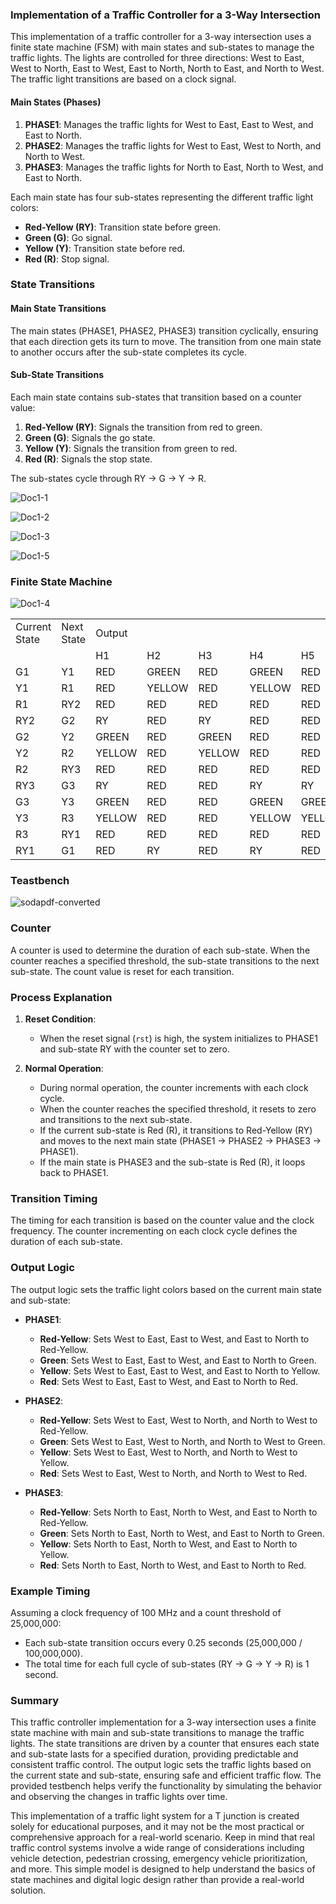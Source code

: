 ### Implementation of a Traffic Controller for a 3-Way Intersection

This implementation of a traffic controller for a 3-way intersection uses a finite state machine (FSM) with main states and sub-states to manage the traffic lights. The lights are controlled for three directions: West to East, West to North, East to West, East to North, North to East, and North to West. The traffic light transitions are based on a clock signal.

#### Main States (Phases)
1. **PHASE1**: Manages the traffic lights for West to East, East to West, and East to North.
2. **PHASE2**: Manages the traffic lights for West to East, West to North, and North to West.
3. **PHASE3**: Manages the traffic lights for North to East, North to West, and East to North.

Each main state has four sub-states representing the different traffic light colors:
- **Red-Yellow (RY)**: Transition state before green.
- **Green (G)**: Go signal.
- **Yellow (Y)**: Transition state before red.
- **Red (R)**: Stop signal.

### State Transitions

#### Main State Transitions
The main states (PHASE1, PHASE2, PHASE3) transition cyclically, ensuring that each direction gets its turn to move. The transition from one main state to another occurs after the sub-state completes its cycle.

#### Sub-State Transitions
Each main state contains sub-states that transition based on a counter value:
1. **Red-Yellow (RY)**: Signals the transition from red to green.
2. **Green (G)**: Signals the go state.
3. **Yellow (Y)**: Signals the transition from green to red.
4. **Red (R)**: Signals the stop state.

The sub-states cycle through RY -> G -> Y -> R.

![Doc1-1](https://github.com/LasiduDilshan/T-Junction-Traffic-Light-System/assets/126545632/3e3a3520-e310-4d96-ae05-2207393d231d)

![Doc1-2](https://github.com/LasiduDilshan/T-Junction-Traffic-Light-System/assets/126545632/6960cb3d-b73f-4143-a974-da25132f3bff)

![Doc1-3](https://github.com/LasiduDilshan/T-Junction-Traffic-Light-System/assets/126545632/ee2df573-e531-409c-b889-4355bd408d4b)

![Doc1-5](https://github.com/LasiduDilshan/T-Junction-Traffic-Light-System/assets/126545632/4fa39382-0885-4903-8a74-c2f254ebff45)

### Finite State Machine

![Doc1-4](https://github.com/LasiduDilshan/T-Junction-Traffic-Light-System/assets/126545632/85b2ba7f-ee3e-4eb0-b4be-841c4be67aca)

<table>
    <tr>
        <td>Current State</td>
        <td>Next State</td>
        <td>Output</td>
        <td></td>
        <td></td>
        <td></td>
        <td></td>
        <td></td>
    </tr>
    <tr>
        <td></td>
        <td></td>
        <td>H1</td>
        <td>H2</td>
        <td>H3</td>
        <td>H4</td>
        <td>H5</td>
        <td>H6</td>
    </tr>
    <tr>
        <td>G1</td>
        <td>Y1</td>
        <td>RED</td>
        <td>GREEN</td>
        <td>RED</td>
        <td>GREEN</td>
        <td>RED</td>
        <td>GREEN</td>
    </tr>
    <tr>
        <td>Y1</td>
        <td>R1</td>
        <td>RED</td>
        <td>YELLOW</td>
        <td>RED</td>
        <td>YELLOW</td>
        <td>RED</td>
        <td>YELLOW</td>
    </tr>
    <tr>
        <td>R1</td>
        <td>RY2</td>
        <td>RED</td>
        <td>RED</td>
        <td>RED</td>
        <td>RED</td>
        <td>RED</td>
        <td>RED</td>
    </tr>
    <tr>
        <td>RY2</td>
        <td>G2</td>
        <td>RY</td>
        <td>RED</td>
        <td>RY</td>
        <td>RED</td>
        <td>RED</td>
        <td>RY</td>
    </tr>
    <tr>
        <td>G2</td>
        <td>Y2</td>
        <td>GREEN</td>
        <td>RED</td>
        <td>GREEN</td>
        <td>RED</td>
        <td>RED</td>
        <td>GREEN</td>
    </tr>
    <tr>
        <td>Y2</td>
        <td>R2</td>
        <td>YELLOW</td>
        <td>RED</td>
        <td>YELLOW</td>
        <td>RED</td>
        <td>RED</td>
        <td>YELLOW</td>
    </tr>
    <tr>
        <td>R2</td>
        <td>RY3</td>
        <td>RED</td>
        <td>RED</td>
        <td>RED</td>
        <td>RED</td>
        <td>RED</td>
        <td>RED</td>
    </tr>
    <tr>
        <td>RY3</td>
        <td>G3</td>
        <td>RY</td>
        <td>RED</td>
        <td>RED</td>
        <td>RY</td>
        <td>RY</td>
        <td>RED</td>
    </tr>
    <tr>
        <td>G3</td>
        <td>Y3</td>
        <td>GREEN</td>
        <td>RED</td>
        <td>RED</td>
        <td>GREEN</td>
        <td>GREEN</td>
        <td>RED</td>
    </tr>
    <tr>
        <td>Y3</td>
        <td>R3</td>
        <td>YELLOW</td>
        <td>RED</td>
        <td>RED</td>
        <td>YELLOW</td>
        <td>YELLOW</td>
        <td>RED</td>
    </tr>
    <tr>
        <td>R3</td>
        <td>RY1</td>
        <td>RED</td>
        <td>RED</td>
        <td>RED</td>
        <td>RED</td>
        <td>RED</td>
        <td>RED</td>
    </tr>
    <tr>
        <td>RY1</td>
        <td>G1</td>
        <td>RED</td>
        <td>RY</td>
        <td>RED</td>
        <td>RY</td>
        <td>RED</td>
        <td>RY</td>
    </tr>
</table>

### Teastbench 

![sodapdf-converted](https://github.com/LasiduDilshan/T-Junction-Traffic-Light-System/assets/126545632/09c1d9f6-3af2-4780-9e89-de90ee21aaee)

### Counter
A counter is used to determine the duration of each sub-state. When the counter reaches a specified threshold, the sub-state transitions to the next sub-state. The count value is reset for each transition.

### Process Explanation
1. **Reset Condition**:
   - When the reset signal (`rst`) is high, the system initializes to PHASE1 and sub-state RY with the counter set to zero.

2. **Normal Operation**:
   - During normal operation, the counter increments with each clock cycle.
   - When the counter reaches the specified threshold, it resets to zero and transitions to the next sub-state.
   - If the current sub-state is Red (R), it transitions to Red-Yellow (RY) and moves to the next main state (PHASE1 -> PHASE2 -> PHASE3 -> PHASE1).
   - If the main state is PHASE3 and the sub-state is Red (R), it loops back to PHASE1.

### Transition Timing
The timing for each transition is based on the counter value and the clock frequency. The counter incrementing on each clock cycle defines the duration of each sub-state.

### Output Logic
The output logic sets the traffic light colors based on the current main state and sub-state:
- **PHASE1**:
  - **Red-Yellow**: Sets West to East, East to West, and East to North to Red-Yellow.
  - **Green**: Sets West to East, East to West, and East to North to Green.
  - **Yellow**: Sets West to East, East to West, and East to North to Yellow.
  - **Red**: Sets West to East, East to West, and East to North to Red.
  
- **PHASE2**:
  - **Red-Yellow**: Sets West to East, West to North, and North to West to Red-Yellow.
  - **Green**: Sets West to East, West to North, and North to West to Green.
  - **Yellow**: Sets West to East, West to North, and North to West to Yellow.
  - **Red**: Sets West to East, West to North, and North to West to Red.
  
- **PHASE3**:
  - **Red-Yellow**: Sets North to East, North to West, and East to North to Red-Yellow.
  - **Green**: Sets North to East, North to West, and East to North to Green.
  - **Yellow**: Sets North to East, North to West, and East to North to Yellow.
  - **Red**: Sets North to East, North to West, and East to North to Red.

### Example Timing
Assuming a clock frequency of 100 MHz and a count threshold of 25,000,000:
- Each sub-state transition occurs every 0.25 seconds (25,000,000 / 100,000,000).
- The total time for each full cycle of sub-states (RY -> G -> Y -> R) is 1 second.

### Summary
This traffic controller implementation for a 3-way intersection uses a finite state machine with main and sub-state transitions to manage the traffic lights. The state transitions are driven by a counter that ensures each state and sub-state lasts for a specified duration, providing predictable and consistent traffic control. The output logic sets the traffic lights based on the current state and sub-state, ensuring safe and efficient traffic flow. The provided testbench helps verify the functionality by simulating the behavior and observing the changes in traffic lights over time.

This implementation of a traffic light system for a T junction is created solely for educational purposes, and it may not be the most practical or comprehensive approach for a real-world scenario. Keep in mind that real traffic control systems involve a wide range of considerations including vehicle detection, pedestrian crossing, emergency vehicle prioritization, and more. This simple model is designed to help understand the basics of state machines and digital logic design rather than provide a real-world solution.
